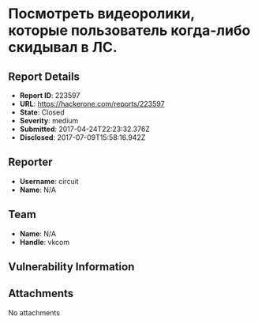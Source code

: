 # Посмотреть видеоролики, которые пользователь когда-либо скидывал в ЛС. 

## Report Details
- **Report ID**: 223597
- **URL**: https://hackerone.com/reports/223597
- **State**: Closed
- **Severity**: medium
- **Submitted**: 2017-04-24T22:23:32.376Z
- **Disclosed**: 2017-07-09T15:58:16.942Z

## Reporter
- **Username**: circuit
- **Name**: N/A

## Team
- **Name**: N/A
- **Handle**: vkcom

## Vulnerability Information


## Attachments
No attachments
